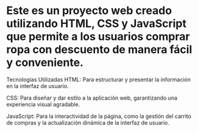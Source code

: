 # Este es un proyecto web creado utilizando HTML, CSS y JavaScript que permite a los usuarios comprar ropa con descuento de manera fácil y conveniente.
Tecnologías Utilizadas
HTML: Para estructurar y presentar la información en la interfaz de usuario.

CSS: Para diseñar y dar estilo a la aplicación web, garantizando una experiencia visual agradable.

JavaScript: Para la interactividad de la página, como la gestión del carrito de compras y la actualización dinámica de la interfaz de usuario.
